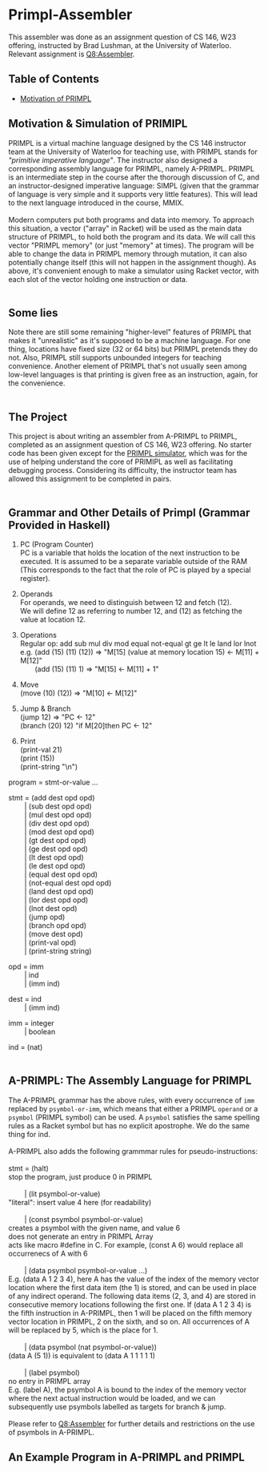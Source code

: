# Primpl-Assembler
This assembler was done as an assignment question of CS 146, W23 offering, instructed by Brad Lushman, at the University of Waterloo. Relevant assignment is [Q8:Assembler](https://github.com/hg2006/Primpl-Assembler-W23-CS-146/issues/1#issue-1687729289).
## __Table of Contents__
- [Motivation of PRIMPL](#primpl:-a-primitive-imperative-language-for-teaching-use)

## Motivation & Simulation of PRIMIPL
PRIMPL is a virtual machine language designed by the CS 146 instructor team at the University of Waterloo for teaching use, with PRIMPL stands for _"primitive imperative language"_. The instructor also designed a corresponding assembly language for PRIMPL, namely A-PRIMPL. PRIMPL is an intermediate step in the course after the thorough discussion of C, and an instructor-designed imperative language: SIMPL (given that the grammar of language is very simple and it supports very little features). This will lead to the next language introduced in the course, MMIX.
<br> <br>
Modern computers put both programs and data into memory. To approach this situation, a vector ("array" in Racket) will be used as the main data structure of PRIMPL, to hold both the program and its data. We will call this vector "PRIMPL memory" (or just "memory" at times). The program will be able to change the data in PRIMPL memory through mutation, it can also potentially change itself (this will not happen in the assignment though). As above, it's convenient enough to make a simulator using Racket vector, with each slot of the vector holding one instruction or data.
<br> <br>
## Some lies
Note there are still some remaining "higher-level" features of PRIMPL that makes it "unrealistic" as it's supposed to be a machine language. For one thing, locations have fixed size (32 or 64 bits) but PRIMPL pretends they do not. Also, PRIMPL still supports unbounded integers for teaching convenience. Another element of PRIMPL that's not usually seen among low-level languages is that printing is given free as an instruction, again, for the convenience.
<br> <br>
## The Project
This project is about writing an assembler from A-PRIMPL to PRIMPL, completed as an assignment question of CS 146, W23 offering. No starter code has been given except for the [PRIMPL simulator](PRIMPL.rkt), which was for the use of helping understand the core of PRIMIPL as well as facilitating debugging process. Considering its difficulty, the instructor team has allowed this assignment to be completed in pairs.
<br><br>

## Grammar and Other Details of Primpl (Grammar Provided in Haskell)

1. PC (Program Counter) <br>
PC is a variable that holds the location of the next instruction to be executed. It is assumed to be a separate variable outside of the RAM (This corresponds to the fact that the role of PC is played by a special register). 

2. Operands <br>
For operands, we need to distinguish between 12 and fetch (12). <br>
We will define 12 as referring to number 12, and (12) as fetching the value at location 12.  <br>

3. Operations <br>
Regular op: add sub mul div mod equal not-equal gt ge lt le land lor lnot <br>
e.g. (add (15) (11) (12)) => "M\[15] (value at memory location 15) <- M\[11] + M\[12]" <br>
&emsp; &ensp; (add (15) (11) 1) => "M\[15] <- M\[11] + 1" <br>

4. Move <br>
(move (10) (12)) => "M\[10] <- M\[12]" <br>

5. Jump & Branch <br>
(jump 12) => "PC <- 12" <br>
(branch (20) 12) "if M\[20]then PC <- 12" <br>

6. Print <br>
(print-val 21) <br>
(print (15)) <br>
(print-string "\n") <br>

program	 	=	 	stmt-or-value ... <br>
 	 	 	 	 
  stmt	 	=	 	(add dest opd opd) <br>
 	&emsp;&emsp; 	|	 	(sub dest opd opd) <br>
 	&emsp;&emsp; 	|	 	(mul dest opd opd) <br>
 	&emsp;&emsp;	 |	 	(div dest opd opd) <br>
 	&emsp;&emsp; 	|	 	(mod dest opd opd) <br>
 	&emsp;&emsp; 	|	 	(gt dest opd opd) <br>
 	&emsp;&emsp; 	|	 	(ge dest opd opd)<br>
 	&emsp;&emsp; 	|	 	(lt dest opd opd)<br>
 	&emsp;&emsp; 	|	 	(le dest opd opd)<br>
 	&emsp;&emsp; 	|	 	(equal dest opd opd)<br>
 	&emsp;&emsp; 	|	 	(not-equal dest opd opd)<br>
 	&emsp;&emsp; 	|	 	(land dest opd opd)<br>
 	&emsp;&emsp; 	|	 	(lor dest opd opd)<br>
 	&emsp;&emsp; 	|	 	(lnot dest opd)<br>
 	&emsp;&emsp; 	|	 	(jump opd)<br>
 	&emsp;&emsp; 	|	 	(branch opd opd)<br>
 	&emsp;&emsp; 	|	 	(move dest opd)<br>
 	&emsp;&emsp; 	|	 	(print-val opd)<br>
 	&emsp;&emsp; 	|	 	(print-string string)<br>
 	 	 	 	 
  opd	 	=	 	imm <br>
 	&emsp;&emsp; 	|	 	ind<br>
 	&emsp;&emsp; 	|	 	(imm ind) <br>
 	 	 	 	 
  dest	 	=	 	ind<br>
 	&emsp;&emsp; 	|	 	(imm ind)<br>
 	 	 	 	 
  imm	 	=	 	integer<br>
 	&emsp;&emsp; 	|	 	boolean<br>
 	 	 	 	 
  ind	 	=	 	(nat) <br>
  <br>
  
  ## A-PRIMPL: The Assembly Language for PRIMPL
 The A-PRIMPL grammar has the above rules, with every occurrence of ```imm``` replaced by ```psymbol-or-imm```, which means that either a PRIMPL ```operand``` or a ```psymbol```  (PRIMPL symbol) can be used. A ```psymbol``` satisfies the same spelling rules as a Racket symbol but has no explicit apostrophe. We do the same thing for ind. <br> <br>
 A-PRIMPL also adds the following grammmar rules for pseudo-instructions: <br> <br>
  stmt	 	=	 	(halt) <br>
  stop the program, just produce 0 in PRIMPL <br> <br>
 		&emsp;&emsp; |	 	(lit psymbol-or-value) <br>
   "literal": insert value 4 here (for readability) <br> <br>
 	 &emsp;&emsp;	|	 	(const psymbol psymbol-or-value) <br>
   creates a psymbol with the given name, and value 6 <br>
   does not generate an entry in PRIMPL Array<br>
   acts like macro #define in C. For example, (const A 6) would replace all occurrenecs of A with 6 <br> <br>
 		&emsp;&emsp; |	 	(data psymbol psymbol-or-value ...) <br>
   E.g. (data A 1 2 3 4), here A has the value of the index of the memory vector location where the first data item (the 1) is stored, and can be used in place of any indirect operand. The following data items (2, 3, and 4) are stored in consecutive memory locations following the first one. 
   If (data A 1 2 3 4) is the fifth instruction in A-PRIMPL, then 1 will be placed on the fifth memory vector location in PRIMPL, 2 on the sixth, and so on. All occurrences of A will be replaced by 5, which is the place for 1. <br> <br>
 	 &emsp;&emsp;	|	 	(data psymbol (nat psymbol-or-value)) <br>
  (data A (5 1)) is equivalent to (data A 1 1 1 1 1) <br> <br>
 	 &emsp;&emsp;	|	 	(label psymbol) <br>
   no entry in PRIMPL array <br>
   E.g. (label A), the psymbol A is bound to the index of the memory vector where the next actual instruction would be loaded, and we can subsequently use psymbols labelled as targets for branch & jump. <br> <br> 
Please refer to [Q8:Assembler](https://github.com/hg2006/Primpl-Assembler-W23-CS-146/issues/1#issue-1687729289) for further details and restrictions on the use of psymbols in A-PRIMPL.

## An Example Program in A-PRIMPL and PRIMPL
